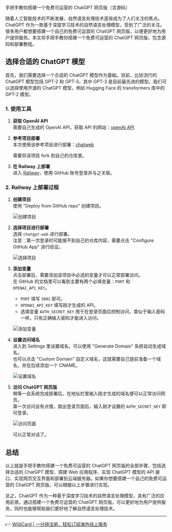 手把手教你搭建一个免费可运营的 ChatGPT 网页版（含源码）

随着人工智能技术的不断发展，自然语言处理技术逐渐成为了人们关注的焦点。ChatGPT 作为一款基于深度学习技术的自然语言处理模型，受到了广泛的关注。很多用户都想要搭建一个自己的免费可运营的 ChatGPT 网页版，以便更好地为用户提供服务。本文将手把手教你搭建一个免费可运营的 ChatGPT 网页版，包含源码和部署教程。

## 选择合适的 ChatGPT 模型

首先，我们需要选择一个合适的 ChatGPT 模型作为基础。目前，比较流行的 ChatGPT 模型包括 GPT-2 和 GPT-3，其中 GPT-3 是目前最先进的模型。我们可以选择使用开源的 ChatGPT 模型，例如 Hugging Face 的 transformers 库中的 GPT-2 模型。

### 1. 使用工具

1. **获取 OpenAI API**  
   需要自己生成的 OpenAI API，获取 API 的网站：[openAI API](https://platform.openai.com/overview)

2. **参考项目部署**  
   本次使用该参考项目进行部署：[chatweb](https://bit.ly/bewildcard)

   需要将该项目 fork 到自己的仓库里。

3. **在 Railway 上部署**  
   进入 [Railway](https://railway.app/new)，使用 GitHub 账号登录并与之关联。

### 2. Railway 上部署过程

1. **创建项目**  
   使用 "Deploy from GitHub repo" 创建项目。

   ![创建项目](https://bce.bdstatic.com/p3m/common-service/uploads/1705568197780_48e067b.png)

2. **选择项目进行部署**  
   选择 `chatgpt-web` 进行部署。  
   注意：第一次登录时可能搜不到自己的仓库内容，需要点击 "Configure GitHub App" 进行验证。

   ![选择项目](https://bce.bdstatic.com/p3m/common-service/uploads/1705568269894_1fbc006.png)

3. **添加变量**  
   点击部署后，需要添加该项目中必选的变量才可以正常部署访问。  
   在 GitHub 的文档里可以看到主要有两个必填变量：`PORT` 和 `OPENAI_API_KEY`。

   - `PORT` 填写 `3002` 即可。
   - `OPENAI_API_KEY` 填写刚才生成的 API。
   - 选填变量 `AUTH_SECRET_KEY` 用于在登录页面后控制访问，类似于输入密码一样，只有正确输入密码才能进入访问。

   ![添加变量](https://bce.bdstatic.com/p3m/common-service/uploads/1705568445720_02c5a52.png)

4. **设置访问域名**  
   进入到 Settings 里设置域名，可以使用 "Generate Domain" 系统自动生成域名。  
   也可以点击 "Custom Domain" 自定义域名，这就需要自己提前准备一个域名，并在后续添加一个 CNAME。

   ![设置域名](https://bce.bdstatic.com/p3m/common-service/uploads/1705568618882_d647d98.png)

5. **访问 ChatGPT 网页版**  
   稍等一会系统完成部署后，在地址栏里输入刚才生成的域名便可以正常访问网页。  
   第一次访问会有点慢，跳出登录页面后，输入刚才设置的 `AUTH_SECRET_KEY` 即可登录。

   ![访问页面](https://bce.bdstatic.com/p3m/common-service/uploads/1705568735535_c7b4b06.png)

   可以正常对话了。

## 总结

以上就是手把手教你搭建一个免费可运营的 ChatGPT 网页版的全部步骤，包括选择合适的 ChatGPT 模型、搭建 Web 应用程序、实现 ChatGPT 模型的 API 接口、实现网页交互界面和部署到云端服务器。如果你想要搭建一个自己的免费可运营的 ChatGPT 网页版，可以根据以上步骤进行实现。

总之，ChatGPT 作为一种基于深度学习技术的自然语言处理模型，具有广泛的应用前景。通过搭建一个免费可运营的 ChatGPT 网页版，可以更好地为用户提供服务，同时也能够帮助我们更好地了解自然语言处理技术。

---

👉 [WildCard | 一分钟注册，轻松订阅海外线上服务](https://bit.ly/bewildcard)